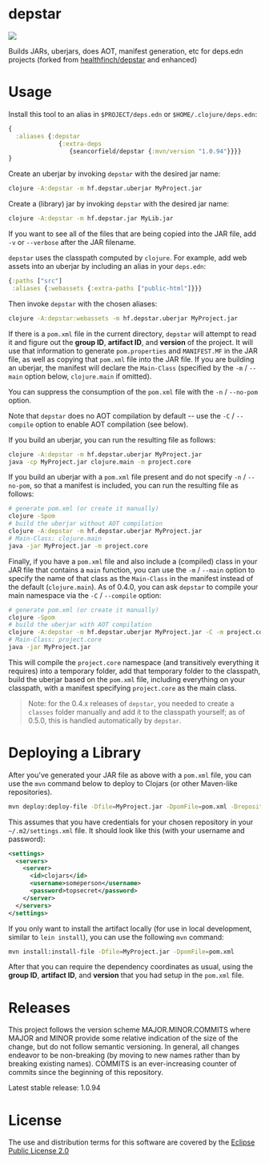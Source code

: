 # depstar

<img src="./depstar_logo.png" />

Builds JARs, uberjars, does AOT, manifest generation, etc for deps.edn projects (forked from [healthfinch/depstar](https://github.com/healthfinch/depstar) and enhanced)

# Usage

Install this tool to an alias in `$PROJECT/deps.edn` or `$HOME/.clojure/deps.edn`:

```clj
{
  :aliases {:depstar
              {:extra-deps
                 {seancorfield/depstar {:mvn/version "1.0.94"}}}}
}
```

Create an uberjar by invoking `depstar` with the desired jar name:

```bash
clojure -A:depstar -m hf.depstar.uberjar MyProject.jar
```

Create a (library) jar by invoking `depstar` with the desired jar name:

```bash
clojure -A:depstar -m hf.depstar.jar MyLib.jar
```

If you want to see all of the files that are being copied into the JAR file, add `-v` or `--verbose` after the JAR filename.

`depstar` uses the classpath computed by `clojure`.
For example, add web assets into an uberjar by including an alias in your `deps.edn`:

```clj
{:paths ["src"]
 :aliases {:webassets {:extra-paths ["public-html"]}}}
```

Then invoke `depstar` with the chosen aliases:

```bash
clojure -A:depstar:webassets -m hf.depstar.uberjar MyProject.jar
```

If there is a `pom.xml` file in the current directory, `depstar` will attempt to read it and figure out the **group ID**, **artifact ID**, and **version** of the project. It will use that information to generate `pom.properties` and `MANIFEST.MF` in the JAR file, as well as copying that `pom.xml` file into the JAR file. If you are building an uberjar, the manifest will declare the `Main-Class` (specified by the `-m` / `--main` option below, `clojure.main` if omitted).

You can suppress the consumption of the `pom.xml` file with the `-n` / `--no-pom` option.

Note that `depstar` does no AOT compilation by default -- use the `-C` / `--compile` option to enable AOT compilation (see below).

If you build an uberjar, you can run the resulting file as follows:

```bash
clojure -A:depstar -m hf.depstar.uberjar MyProject.jar
java -cp MyProject.jar clojure.main -m project.core
```

If you build an uberjar with a `pom.xml` file present and do not specify `-n` / `--no-pom`, so that a manifest is included, you can run the resulting file as follows:

```bash
# generate pom.xml (or create it manually)
clojure -Spom
# build the uberjar without AOT compilation
clojure -A:depstar -m hf.depstar.uberjar MyProject.jar
# Main-Class: clojure.main
java -jar MyProject.jar -m project.core
```

Finally, if you have a `pom.xml` file and also include a (compiled) class in your JAR file that contains a `main` function, you can use the `-m` / `--main` option to specify the name of that class as the `Main-Class` in the manifest instead of the default (`clojure.main`).
As of 0.4.0, you can ask `depstar` to compile your main namespace via the `-C` / `--compile` option:

```bash
# generate pom.xml (or create it manually)
clojure -Spom
# build the uberjar with AOT compilation
clojure -A:depstar -m hf.depstar.uberjar MyProject.jar -C -m project.core
# Main-Class: project.core
java -jar MyProject.jar
```

This will compile the `project.core` namespace (and transitively everything it requires) into a temporary folder, add that temporary folder to the classpath, build the uberjar based on the `pom.xml` file, including everything on your classpath, with a manifest specifying `project.core` as the main class.

> Note: for the 0.4.x releases of `depstar`, you needed to create a `classes` folder manually and add it to the classpath yourself; as of 0.5.0, this is handled automatically by `depstar`.

# Deploying a Library

After you've generated your JAR file as above with a `pom.xml` file, you can use the `mvn` command below to deploy to Clojars (or other Maven-like repositories).

```bash
mvn deploy:deploy-file -Dfile=MyProject.jar -DpomFile=pom.xml -DrepositoryId=clojars -Durl=https://clojars.org/repo/
```

This assumes that you have credentials for your chosen repository in your `~/.m2/settings.xml` file. It should look like this (with your username and password):

```xml
<settings>
  <servers>
    <server>
      <id>clojars</id>
      <username>someperson</username>
      <password>topsecret</password>
    </server>
  </servers>
</settings>
```

If you only want to install the artifact locally (for use in local development, similar to `lein install`), you can use the following `mvn` command:

```bash
mvn install:install-file -Dfile=MyProject.jar -DpomFile=pom.xml
```

After that you can require the dependency coordinates as usual, using the **group ID**, **artifact ID**, and **version** that you had setup in the `pom.xml` file.

# Releases

This project follows the version scheme MAJOR.MINOR.COMMITS where MAJOR and MINOR provide some relative indication of the size of the change, but do not follow semantic versioning. In general, all changes endeavor to be non-breaking (by moving to new names rather than by breaking existing names). COMMITS is an ever-increasing counter of commits since the beginning of this repository.

Latest stable release: 1.0.94

# License

The use and distribution terms for this software are covered by the
[Eclipse Public License 2.0](https://www.eclipse.org/org/documents/epl-2.0/EPL-2.0.html)
